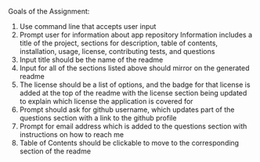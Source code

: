 Goals of the Assignment:

1. Use command line that accepts user input
2. Prompt user for information about app repository 
    Information includes a title of the project, sections for description, table of contents, installation, usage, license, contributing tests, and questions
3. Input title should be the name of the readme
4. Input for all of the sections listed above should mirror on the generated readme
5. The license should be a list of options, and the badge for that license is added at the top of the readme with the license section being updated to explain which license the application is covered for 
6. Prompt should ask for github username, which updates part of the questions section with a link to the github profile 
7. Prompt for email address which is added to the questions section with instructions on how to reach me
8. Table of Contents should be clickable to move to the corresponding section of the readme